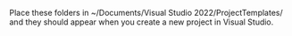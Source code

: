 Place these folders in ~/Documents/Visual Studio 2022/ProjectTemplates/ and they should appear when you create a new project in Visual Studio.